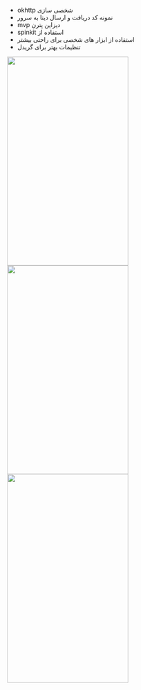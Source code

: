 
- okhttp شخصی سازی 
- نمونه کد دریافت و ارسال دیتا به سرور
- mvp دیزاین پترن 
- spinkit استفاده از  
- استفاده از ابزار های شخصی برای راحتی بیشتر 
- تنظیمات بهتر برای گریدل 

<p float="left">
<img src="https://media.giphy.com/media/1etm5M46leAc33R5vB/giphy.gif" width="280" height="480"/>
<img src="https://media.giphy.com/media/3JP8UTN6bFn2vbAUEf/giphy.gif" width="280" height="480"/>
<img src="https://user-images.githubusercontent.com/15871290/49337106-15831300-f623-11e8-8733-aba3f4fc4d73.jpg" width="280" height="480"/>

</p>
